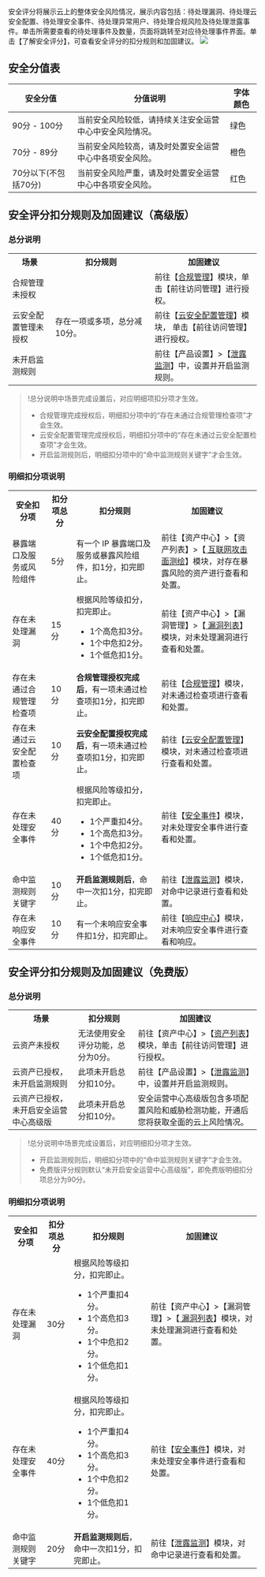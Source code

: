 安全评分将展示云上的整体安全风险情况，展示内容包括：待处理漏洞、待处理云安全配置、待处理安全事件、待处理异常用户、待处理合规风险及待处理泄露事件。单击所需要查看的待处理事件及数量，页面将跳转至对应待处理事件界面。单击【了解安全评分】，可查看安全评分的扣分规则和加固建议。
![](https://main.qcloudimg.com/raw/a906480128313559f625f1b3a159ac5b.png)

## 安全分值表

| 安全分值 | 分值说明 | 字体颜色 |
|---------|---------|---------|
|90分 - 100分|	当前安全风险较低，请持续关注安全运营中心中安全风险情况。	|绿色|
|70分 - 89分	|当前安全风险较高，请及时处置安全运营中心中各项安全风险。|	橙色|
|70分以下(不包括70分)|	当前安全风险严重，请及时处置安全运营中心中各项安全风险。	|红色|

## 安全评分扣分规则及加固建议（高级版）
### 总分说明
<table>
<tr><th>场景</th><th width ="40%">扣分规则</th><th>加固建议</th></tr>
<tr><td>合规管理未授权</td><td rowspan="4">存在一项或多项，总分减10分。</td><td> 前往【<a href = "https://console.cloud.tencent.com/ssav2/compliance">合规管理</a>】模块，单击【前往访问管理】进行授权。</td></tr>
<tr><td>云安全配置管理未授权</td><td>前往【<a href = "https://console.cloud.tencent.com/ssav2/config">云安全配置管理</a>】模块， 单击【前往访问管理】进行授权。</td></tr>
<tr><td>未开启监测规则</td><td>前往【产品设置】>【<a href = "https://console.cloud.tencent.com/ssav2/setting/monitor">泄露监测</a>】中，设置并开启监测规则。</td></tr>

</table>

>!总分说明中场景完成设置后，对应明细项扣分项才生效。
>- 合规管理完成授权后，明细扣分项中的“存在未通过合规管理检查项”才会生效。
>- 云安全配置管理完成授权后，明细扣分项中的“存在未通过云安全配置检查项”才会生效。
>- 开启监测规则后，明细扣分项中的“命中监测规则关键字”才会生效。

### 明细扣分项说明

<table>
<tr><th>安全扣分项</th><th>扣分项总分</th><th>扣分规则</th><th width="40%">加固建议</th></tr>

<tr><td>暴露端口及服务或风险组件</td><td>5分</td><td>有一个 IP 暴露端口及服务或暴露风险组件，扣1分，扣完即止。</td><td>前往【资产中心】>【资产列表】>【<a href = "https://console.cloud.tencent.com/ssav2/assets/map"> 互联网攻击面测绘</a>】模块，对存在暴露风险的资产进行查看和处置。</td></tr>
<tr><td>存在未处理漏洞</td><td>15分</td><td>根据风险等级扣分，扣完即止。<ul><li>1个高危扣3分。</li>
<li>1个中危扣2分。</li>
<li>1个低危扣1分。</li></ul>
</td><td>前往【资产中心】>【漏洞管理】>【<a href = "https://console.cloud.tencent.com/ssav2/vulner"> 漏洞列表</a>】模块，对未处理漏洞进行查看和处置。</td></tr>
<tr><td>存在未通过合规管理检查项</td><td>10分</td><td><b>合规管理授权完成后</b>，有一项未通过检查项扣1分，扣完即止。</td><td>前往【<a href = "https://console.cloud.tencent.com/ssav2/compliance">合规管理</a>】模块，对未通过检查项进行查看和处置。</td></tr>
<tr><td>存在未通过云安全配置检查项</td><td>10分</td><td><b>云安全配置授权完成后</b>，有一项未通过检查项扣1分，扣完即止。</td><td>前往【<a href = "https://console.cloud.tencent.com/ssav2/config">云安全配置管理</a>】模块，对未通过检查项进行查看和处置。</td></tr>
<tr><td>存在未处理安全事件</td><td>40分</td><td>根据风险等级扣分，扣完即止。
<ul><li>1个严重扣4分。</li><li>1个高危扣3分。</li>
<li>1个中危扣2分。</li>
<li>1个低危扣1分。</li></ul>
</td><td>前往【<a href = "https://console.cloud.tencent.com/ssav2/event">安全事件</a>】模块，对未处理安全事件进行查看和处置。</td></tr>
<tr><td>命中监测规则关键字</td><td>10分</td><td><b>开启监测规则后</b>，命中一次扣1分，扣完即止。</td><td>前往【<a href = "https://console.cloud.tencent.com/ssav2/monitor">泄露监测</a>】模块，对命中记录进行查看和处置。</td></tr>
<tr><td>存在未响应安全事件</td><td>10分</td><td>有一个未响应安全事件扣1分，扣完即止。</td><td>前往【<a href = "https://console.cloud.tencent.com/ssav2/response">响应中心</a>】模块，对未响应安全事件进行查看和响应。</td></tr>
</table>


## 安全评分扣分规则及加固建议（免费版）
### 总分说明
<table>
<tr><th>场景</th><th>扣分规则</th><th>加固建议</th></tr>
<tr><td>云资产未授权</td><td>无法使用安全评分功能，总分为0分。</td><td>前往【资产中心】>【<a href = "https://console.cloud.tencent.com/ssav2/assets">资产列表</a>】模块，单击【前往访问管理】进行授权。</td></tr>
<tr><td>云资产已授权，未开启监测规则</td><td>此项未开启总分扣10分。</td><td>前往【产品设置】>【<a href = "https://console.cloud.tencent.com/ssav2/setting/monitor">泄露监测</a>】中，设置并开启监测规则。</td></tr>
<tr><td>云资产已授权，未开启安全运营中心高级版</td><td>此项未开启总分扣10分。</td><td>安全运营中心高级版包含多项配置风险和威胁检测功能，开通后您将获取全面的云上风险情况。</td></tr>
</table>

>!总分说明中场景完成设置后，对应明细扣分项才生效。
>- 开启监测规则后，明细扣分项中的“命中监测规则关键字”才会生效。
>- 免费版评分规则默认“未开启安全运营中心高级版”，即免费版明细扣分项总分为90分。

### 明细扣分项说明

<table>
<tr><th>安全扣分项</th><th>扣分项总分</th><th>扣分规则</th><th>加固建议</th></tr>
<tr><td>存在未处理漏洞</td><td>30分</td><td>根据风险等级扣分，扣完即止。
<ul><li>1个严重扣4分。</li><li>1个高危扣3分。</li>
<li>1个中危扣2分。</li>
<li>1个低危扣1分。</li></ul></td><td>前往【资产中心】>【漏洞管理】>【<a href = "https://console.cloud.tencent.com/ssav2/vulner"> 漏洞列表</a>】模块，对未处理漏洞进行查看和处置。</td></tr>
<tr><td>存在未处理安全事件</td><td>40分</td><td>根据风险等级扣分，扣完即止。
<ul><li>1个严重扣4分。</li><li>1个高危扣3分。</li>
<li>1个中危扣2分。</li>
<li>1个低危扣1分。</li></ul></td><td>前往【<a href = "https://console.cloud.tencent.com/ssav2/event">安全事件</a>】模块，对未处理安全事件进行查看和处置。</td></tr>
<tr><td>命中监测规则关键字</td><td>20分</td><td><b>开启监测规则后</b>，命中一次扣1分，扣完即止。</td><td>前往【<a href = "https://console.cloud.tencent.com/ssav2/monitor">泄露监测</a>】模块，对命中记录进行查看和处置。</td></tr>
</table>
